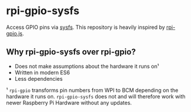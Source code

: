 # rpi-gpio-sysfs

Access GPIO pins via [sysfs](https://elinux.org/RPi_GPIO_Code_Samples#sysfs.2C_part_of_the_raspbian_operating_system). This repository is heavily inspired by [rpi-gpio.js](https://github.com/JamesBarwell/rpi-gpio.js).

## Why rpi-gpio-sysfs over rpi-gpio?

* Does not make assumptions about the hardware it runs on¹
* Written in modern ES6
* Less dependencies


¹ `rpi-gpio` transforms pin numbers from WPI to BCM depending on the hardware it runs on. `rpi-gpio-sysfs` does not and will therefore work with newer Raspberry Pi Hardware without any updates.
